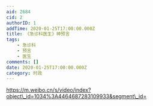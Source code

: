 ```yaml
---
aid: 2684
cid: 2
authorID: 1
addTime: 2020-01-25T17:00:00.000Z
title: 《急诊科医生》神预言
tags:
    - 急诊科
    - 预言
    - 医生
comments: []
date: 2020-01-25T17:00:00.000Z
category: 时政
---
```


https://m.weibo.cn/s/video/index?object\_id=1034%3A4464687283109933&segment\_id=
